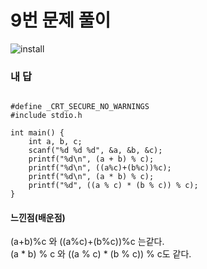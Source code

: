 # 9번 문제 풀이
![install](https://user-images.githubusercontent.com/81015704/118237797-99b77100-b4d2-11eb-8e6e-3c6fe5370240.png)

### 내 답
<pre><code>
#define _CRT_SECURE_NO_WARNINGS
#include stdio.h

int main() {
	int a, b, c;
	scanf("%d %d %d", &a, &b, &c);
	printf("%d\n", (a + b) % c);
	printf("%d\n", ((a%c)+(b%c))%c);
	printf("%d\n", (a * b) % c);
	printf("%d", ((a % c) * (b % c)) % c);
}
</code></pre>


#### 느낀점(배운점)
(a+b)%c 와 ((a%c)+(b%c))%c 는같다.
<br>
(a * b) % c 와 ((a % c) * (b % c)) % c도 같다.

